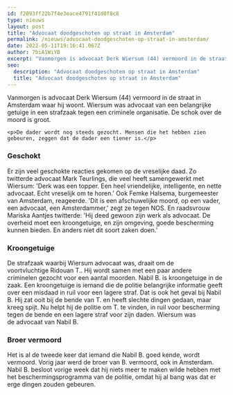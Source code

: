 ```yaml
---
id: f2093ff22b7f4e3eace4791f41d0f8c8
type: nieuws
layout: post
title: "Advocaat doodgeschoten op straat in Amsterdam"
permalink: /nieuws/advocaat-doodgeschoten-op-straat-in-amsterdam/
date: 2022-05-11T19:16:41.067Z
author: 7biA1WiYB
excerpt: "Vanmorgen is advocaat Derk Wiersum (44) vermoord in de straat in Amsterdam waar hij woont. Wiersum was advocaat van een belangrijke getuige in een strafzaak tegen een criminele organisatie. De schok over de moord is groot.  "
seo:
  description: "Advocaat doodgeschoten op straat in Amsterdam"
  title: "Advocaat doodgeschoten op straat in Amsterdam"
---
```

Vanmorgen is advocaat Derk Wiersum (44) vermoord in de straat in Amsterdam waar hij woont. Wiersum was advocaat van een belangrijke getuige in een strafzaak tegen een criminele organisatie. De schok over de moord is groot.  

    <p>De dader wordt nog steeds gezocht. Mensen die het hebben zien gebeuren, zeggen dat de dader een tiener is.</p>
<h3>Geschokt</h3>
<p>Er zijn veel geschokte reacties gekomen op de vreselijke daad. Zo twitterde advocaat Mark Teurlings, die veel heeft samengewerkt met Wiersum: 'Derk was een topper. Een heel vriendelijke, intelligente, en nette advocaat. Echt vreselijk om te horen.' Ook Femke Halsema, burgemeester van Amsterdam, reageerde. 'Dit is een afschuwelijke moord, op een vader, een advocaat, een Amsterdammer,' zegt ze tegen NOS. En raadsvrouw Mariska Aantjes twitterde: 'Hij deed gewoon zijn werk als advocaat. De overheid moet een kroongetuige, en zijn omgeving, goede bescherming kunnen bieden. En anders niet dit soort zaken doen.' </p>
<h3>Kroongetuige</h3>
<p>De strafzaak waarbij Wiersum advocaat was, draait om de voortvluchtige Ridouan T.. Hij wordt samen met een paar andere criminelen gezocht voor een aantal moorden. Nabil B. is kroongetuige in de zaak. Een kroongetuige is iemand die de politie belangrijke informatie geeft over een misdaad in ruil voor een lagere straf. Dat is ook het geval bij Nabil B. Hij zat ooit bij de bende van T. en heeft slechte dingen gedaan, maar kreeg spijt. Nu helpt hij de politie om T. te vinden, in ruil voor bescherming tegen de bende en een lagere straf voor zijn daden. Wiersum was de advocaat van Nabil B. </p>
<h3>Broer vermoord</h3>
<p>Het is al de tweede keer dat iemand die Nabil B. goed kende, wordt vermoord. Vorig jaar werd de broer van B. vermoord, ook in Amsterdam. Nabil B. besloot vorige week dat hij niets meer te maken wilde hebben met het beschermingsprogramma van de politie, omdat hij al bang was dat er erge dingen zouden gebeuren.</p>  
